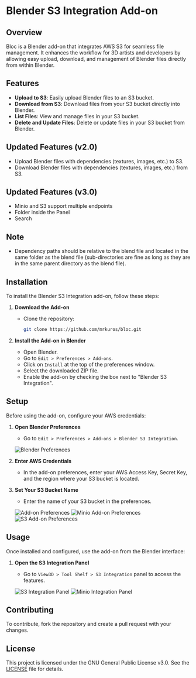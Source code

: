 # Blender S3 Integration Add-on

## Overview

Bloc is a Blender add-on that integrates AWS S3 for seamless file management. It enhances the workflow for 3D artists and developers by allowing easy upload, download, and management of Blender files directly from within Blender.

## Features

- **Upload to S3**: Easily upload Blender files to an S3 bucket.
- **Download from S3**: Download files from your S3 bucket directly into Blender.
- **List Files**: View and manage files in your S3 bucket.
- **Delete and Update Files**: Delete or update files in your S3 bucket from Blender.

## Updated Features (v2.0)

- Upload Blender files with dependencies (textures, images, etc.) to S3.
- Download Blender files with dependencies (textures, images, etc.) from S3.

## Updated Features (v3.0)
- Minio and S3 support multiple endpoints
- Folder inside the Panel
- Search 

## Note

- Dependency paths should be relative to the blend file and located in the same folder as the blend file (sub-directories are fine as long as they are in the same parent directory as the blend file).

## Installation

To install the Blender S3 Integration add-on, follow these steps:

1. **Download the Add-on**
   - Clone the repository:
     ```bash
     git clone https://github.com/mrkuros/bloc.git
     ```
     
2. **Install the Add-on in Blender**
   - Open Blender.
   - Go to `Edit > Preferences > Add-ons`.
   - Click on `Install` at the top of the preferences window.
   - Select the downloaded ZIP file.
   - Enable the add-on by checking the box next to "Blender S3 Integration".

## Setup

Before using the add-on, configure your AWS credentials:

1. **Open Blender Preferences**
   - Go to `Edit > Preferences > Add-ons > Blender S3 Integration`.

   ![Blender Preferences](https://github.com/user-attachments/assets/8d102066-a5d6-43f3-a709-5e7d7c154160)

2. **Enter AWS Credentials**
   - In the add-on preferences, enter your AWS Access Key, Secret Key, and the region where your S3 bucket is located.

3. **Set Your S3 Bucket Name**
   - Enter the name of your S3 bucket in the preferences.

   ![Add-on Preferences](https://github.com/user-attachments/assets/8ee196da-2d21-4e26-9cda-f88564d79be9)
   ![Minio Add-on Preferences](https://github.com/user-attachments/assets/b5d6bf18-4fee-4d02-a993-1f6c13276301)
   ![S3 Add-on Preferences](https://github.com/user-attachments/assets/96a4e7c5-575d-4860-91f1-2d58bf5bce27)



## Usage

Once installed and configured, use the add-on from the Blender interface:

1. **Open the S3 Integration Panel**
   - Go to `View3D > Tool Shelf > S3 Integration` panel to access the features.

   ![S3 Integration Panel](https://github.com/user-attachments/assets/9f5a15af-1199-4ca0-b5f4-57eba054384a)
   ![Minio Integration Panel](https://github.com/user-attachments/assets/0089253f-dbad-4c54-ba71-122dbaf7015d)


## Contributing

To contribute, fork the repository and create a pull request with your changes.

## License

This project is licensed under the GNU General Public License v3.0. See the [LICENSE](LICENSE) file for details.

